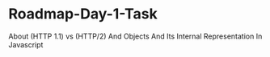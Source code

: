 # Roadmap-Day-1-Task
About (HTTP 1.1) vs (HTTP/2) And Objects And Its Internal Representation In Javascript
